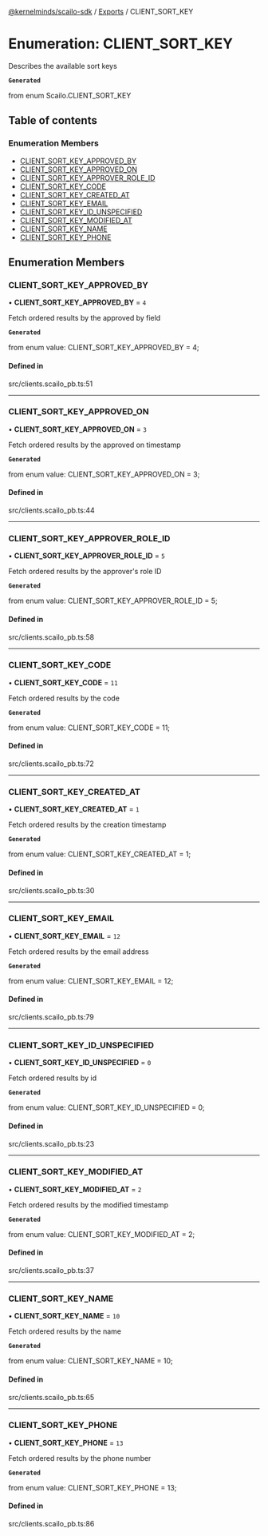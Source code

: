 [@kernelminds/scailo-sdk](../README.md) / [Exports](../modules.md) / CLIENT\_SORT\_KEY

# Enumeration: CLIENT\_SORT\_KEY

Describes the available sort keys

**`Generated`**

from enum Scailo.CLIENT_SORT_KEY

## Table of contents

### Enumeration Members

- [CLIENT\_SORT\_KEY\_APPROVED\_BY](CLIENT_SORT_KEY.md#client_sort_key_approved_by)
- [CLIENT\_SORT\_KEY\_APPROVED\_ON](CLIENT_SORT_KEY.md#client_sort_key_approved_on)
- [CLIENT\_SORT\_KEY\_APPROVER\_ROLE\_ID](CLIENT_SORT_KEY.md#client_sort_key_approver_role_id)
- [CLIENT\_SORT\_KEY\_CODE](CLIENT_SORT_KEY.md#client_sort_key_code)
- [CLIENT\_SORT\_KEY\_CREATED\_AT](CLIENT_SORT_KEY.md#client_sort_key_created_at)
- [CLIENT\_SORT\_KEY\_EMAIL](CLIENT_SORT_KEY.md#client_sort_key_email)
- [CLIENT\_SORT\_KEY\_ID\_UNSPECIFIED](CLIENT_SORT_KEY.md#client_sort_key_id_unspecified)
- [CLIENT\_SORT\_KEY\_MODIFIED\_AT](CLIENT_SORT_KEY.md#client_sort_key_modified_at)
- [CLIENT\_SORT\_KEY\_NAME](CLIENT_SORT_KEY.md#client_sort_key_name)
- [CLIENT\_SORT\_KEY\_PHONE](CLIENT_SORT_KEY.md#client_sort_key_phone)

## Enumeration Members

### CLIENT\_SORT\_KEY\_APPROVED\_BY

• **CLIENT\_SORT\_KEY\_APPROVED\_BY** = ``4``

Fetch ordered results by the approved by field

**`Generated`**

from enum value: CLIENT_SORT_KEY_APPROVED_BY = 4;

#### Defined in

src/clients.scailo_pb.ts:51

___

### CLIENT\_SORT\_KEY\_APPROVED\_ON

• **CLIENT\_SORT\_KEY\_APPROVED\_ON** = ``3``

Fetch ordered results by the approved on timestamp

**`Generated`**

from enum value: CLIENT_SORT_KEY_APPROVED_ON = 3;

#### Defined in

src/clients.scailo_pb.ts:44

___

### CLIENT\_SORT\_KEY\_APPROVER\_ROLE\_ID

• **CLIENT\_SORT\_KEY\_APPROVER\_ROLE\_ID** = ``5``

Fetch ordered results by the approver's role ID

**`Generated`**

from enum value: CLIENT_SORT_KEY_APPROVER_ROLE_ID = 5;

#### Defined in

src/clients.scailo_pb.ts:58

___

### CLIENT\_SORT\_KEY\_CODE

• **CLIENT\_SORT\_KEY\_CODE** = ``11``

Fetch ordered results by the code

**`Generated`**

from enum value: CLIENT_SORT_KEY_CODE = 11;

#### Defined in

src/clients.scailo_pb.ts:72

___

### CLIENT\_SORT\_KEY\_CREATED\_AT

• **CLIENT\_SORT\_KEY\_CREATED\_AT** = ``1``

Fetch ordered results by the creation timestamp

**`Generated`**

from enum value: CLIENT_SORT_KEY_CREATED_AT = 1;

#### Defined in

src/clients.scailo_pb.ts:30

___

### CLIENT\_SORT\_KEY\_EMAIL

• **CLIENT\_SORT\_KEY\_EMAIL** = ``12``

Fetch ordered results by the email address

**`Generated`**

from enum value: CLIENT_SORT_KEY_EMAIL = 12;

#### Defined in

src/clients.scailo_pb.ts:79

___

### CLIENT\_SORT\_KEY\_ID\_UNSPECIFIED

• **CLIENT\_SORT\_KEY\_ID\_UNSPECIFIED** = ``0``

Fetch ordered results by id

**`Generated`**

from enum value: CLIENT_SORT_KEY_ID_UNSPECIFIED = 0;

#### Defined in

src/clients.scailo_pb.ts:23

___

### CLIENT\_SORT\_KEY\_MODIFIED\_AT

• **CLIENT\_SORT\_KEY\_MODIFIED\_AT** = ``2``

Fetch ordered results by the modified timestamp

**`Generated`**

from enum value: CLIENT_SORT_KEY_MODIFIED_AT = 2;

#### Defined in

src/clients.scailo_pb.ts:37

___

### CLIENT\_SORT\_KEY\_NAME

• **CLIENT\_SORT\_KEY\_NAME** = ``10``

Fetch ordered results by the name

**`Generated`**

from enum value: CLIENT_SORT_KEY_NAME = 10;

#### Defined in

src/clients.scailo_pb.ts:65

___

### CLIENT\_SORT\_KEY\_PHONE

• **CLIENT\_SORT\_KEY\_PHONE** = ``13``

Fetch ordered results by the phone number

**`Generated`**

from enum value: CLIENT_SORT_KEY_PHONE = 13;

#### Defined in

src/clients.scailo_pb.ts:86
